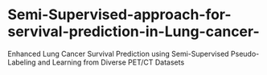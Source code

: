 # Semi-Supervised-approach-for-servival-prediction-in-Lung-cancer-

Enhanced Lung Cancer Survival Prediction using Semi-Supervised Pseudo-Labeling and Learning from Diverse PET/CT Datasets
